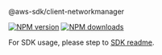 @aws-sdk/client-networkmanager

[![NPM version](https://img.shields.io/npm/v/@aws-sdk/client-networkmanager/rc.svg)](https://www.npmjs.com/package/@aws-sdk/client-networkmanager)
[![NPM downloads](https://img.shields.io/npm/dm/@aws-sdk/client-networkmanager.svg)](https://www.npmjs.com/package/@aws-sdk/client-networkmanager)

For SDK usage, please step to [SDK readme](https://github.com/aws/aws-sdk-js-v3).
